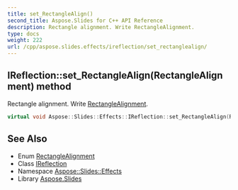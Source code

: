 ```yaml
---
title: set_RectangleAlign()
second_title: Aspose.Slides for C++ API Reference
description: Rectangle alignment. Write RectangleAlignment.
type: docs
weight: 222
url: /cpp/aspose.slides.effects/ireflection/set_rectanglealign/
---
```

## IReflection::set_RectangleAlign(RectangleAlignment) method


Rectangle alignment. Write [RectangleAlignment](../../../aspose.slides/rectanglealignment/).

```cpp
virtual void Aspose::Slides::Effects::IReflection::set_RectangleAlign(RectangleAlignment value)=0
```

## See Also

* Enum [RectangleAlignment](../../aspose.slides/rectanglealignment/)
* Class [IReflection](./)
* Namespace [Aspose::Slides::Effects](../)
* Library [Aspose.Slides](../../)